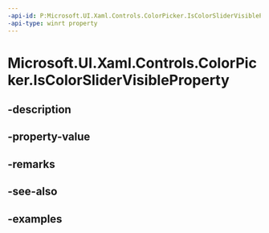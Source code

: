 ```yaml
---
-api-id: P:Microsoft.UI.Xaml.Controls.ColorPicker.IsColorSliderVisibleProperty
-api-type: winrt property
---
```


<!-- Property syntax.
public DependencyProperty IsColorSliderVisibleProperty { get; }
-->

# Microsoft.UI.Xaml.Controls.ColorPicker.IsColorSliderVisibleProperty

## -description

## -property-value

## -remarks

## -see-also

## -examples

